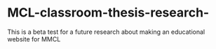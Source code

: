 # MCL-classroom-thesis-research-
This is a beta test for a future research about making an educational website for MMCL
